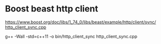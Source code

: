 # Boost beast http client

https://www.boost.org/doc/libs/1_74_0/libs/beast/example/http/client/sync/http_client_sync.cpp

g++ -Wall -std=c++11 -o bin/http_client_sync http_client_sync.cpp
